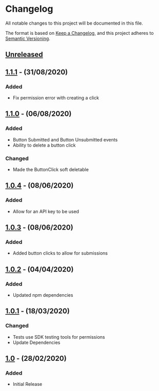 # Changelog

All notable changes to this project will be documented in this file.

The format is based on [Keep a Changelog](https://keepachangelog.com/en/1.0.0/),
and this project adheres to [Semantic Versioning](https://semver.org/spec/v2.0.0.html).

## [Unreleased]

## [1.1.1] - (31/08/2020)

### Added
- Fix permission error with creating a click

## [1.1.0] - (06/08/2020)

### Added
- Button Submitted and Button Unsubmitted events
- Ability to delete a button click

### Changed
- Made the ButtonClick soft deletable

## [1.0.4] - (08/06/2020)

### Added
- Allow for an API key to be used

## [1.0.3] - (08/06/2020)

### Added
- Added button clicks to allow for submissions

## [1.0.2] - (04/04/2020)

### Added
- Updated npm dependencies

## [1.0.1] - (18/03/2020)

### Changed
- Tests use SDK testing tools for permissions
- Update Dependencies

## [1.0] - (28/02/2020)

### Added
- Initial Release

[Unreleased]: https://github.com/bristol-su/static-page/compare/v1.1.1...HEAD
[1.1.1]: https://github.com/bristol-su/static-page/compare/v1.1.0...v1.1.1
[1.1.0]: https://github.com/bristol-su/static-page/compare/v1.0.4...v1.1.0
[1.0.4]: https://github.com/bristol-su/static-page/compare/v1.0.3...v1.0.4
[1.0.3]: https://github.com/bristol-su/static-page/compare/v1.0.2...v1.0.3
[1.0.2]: https://github.com/bristol-su/static-page/compare/v1.0.1...v1.0.2
[1.0.1]: https://github.com/bristol-su/static-page/compare/v1.0...v1.0.1
[1.0]: https://github.com/bristol-su/static-page/releases/tag/v1.0
